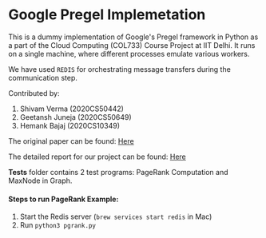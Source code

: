 # Google Pregel Implemetation

This is a dummy implementation of Google's Pregel framework in Python as a part of the Cloud Computing (COL733) Course Project at IIT Delhi. It runs on a single machine, where different processes emulate various workers.

We have used `REDIS` for orchestrating message transfers during the communication step.

Contributed by:

1. Shivam Verma (2020CS50442)
2. Geetansh Juneja (2020CS50649)
3. Hemank Bajaj (2020CS10349)

The original paper can be found: [Here](https://dl.acm.org/doi/10.1145/1807167.1807184)

The detailed report for our project can be found: [Here](https://github.com/Shivam5022/Google-Pregel-Implemetation/blob/main/report/report.md)

**Tests** folder contains 2 test programs: PageRank Computation and MaxNode in Graph.

#### Steps to run PageRank Example:

1. Start the Redis server (`brew services start redis` in Mac)
2. Run `python3 pgrank.py` 
